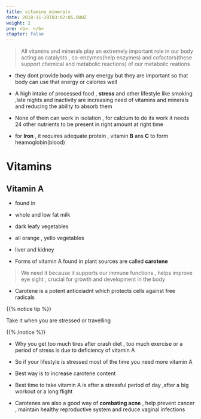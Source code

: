 ```yaml
---
title: vitamins_minerals
date: 2018-11-29T03:02:05.000Z
weight: 2
pre: <b>- </b>
chapter: false
---
```


> All vitamins and minerals play an extremely important role in our body acting as catalysts , co-enzymes(help enzymes) and cofactors(these support chemical and metabolic reactions) of our metaboilc reations

- they dont provide body with any energy but they are important so that body can use that energy or calories well

- A high intake of processed food , **stress** and other lifestyle like smoking ,late nights and inactivity are increasing need of vitamins and minerals and reducing the ability to absorb them

- None of them can work in isolation , for calcium to do its work it needs 24 other nutrients to be present in right amount at right time

- for **Iron** , it requires adequate protein , vitamin **B** ans **C** to form heamoglobin(blood)

# Vitamins

## Vitamin A

- found in

- whole and low fat milk

- dark leafy vegetables

- all orange , yello vegetables

- liver and kidney

- Forms of vitamin A found in plant sources are called **carotene**

> We need it because it supports our immune functions , helps improve eye sight , crucial for growth and development in the body

- Carotene is a potent antioxiadnt which protects cells against free radicals

{{% notice tip %}}

Take it when you are stressed or travelling

{{% /notice %}}

- Why you get too much tires after crash diet , too much exercise or a period of stress is due to deficiency of vitamin A

- So if your lifestyle is stressed most of the time you need more vitamin A

- Best way is to increase carotene content

- Best time to take vitamin A is after a stressful period of day ,after a big workout or a long flight

- Carotenes are also a good way of **combating acne** , help prevent cancer , maintain healthy reproductive system and reduce vaginal infections
